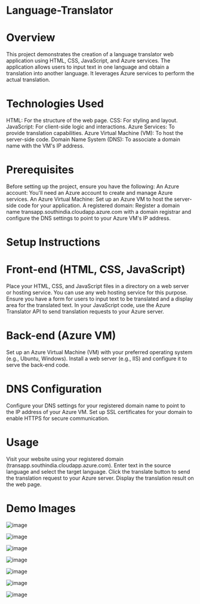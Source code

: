 # Language-Translator

# Overview

This project demonstrates the creation of a language translator web application using HTML, CSS, JavaScript, and Azure services.
The application allows users to input text in one language and obtain a translation into another language.
It leverages Azure services to perform the actual translation.

# Technologies Used

HTML: For the structure of the web page.
CSS: For styling and layout.
JavaScript: For client-side logic and interactions.
Azure Services: To provide translation capabilities.
Azure Virtual Machine (VM): To host the server-side code.
Domain Name System (DNS): To associate a domain name with the VM's IP address.

# Prerequisites

Before setting up the project, ensure you have the following:
An Azure account: You'll need an Azure account to create and manage Azure services.
An Azure Virtual Machine: Set up an Azure VM to host the server-side code for your application.
A registered domain: Register a domain name transapp.southindia.cloudapp.azure.com with a domain registrar and configure the DNS settings to point to your Azure VM's IP address.

# Setup Instructions

# Front-end (HTML, CSS, JavaScript)

Place your HTML, CSS, and JavaScript files in a directory on a web server or hosting service. You can use any web hosting service for this purpose.
Ensure you have a form for users to input text to be translated and a display area for the translated text.
In your JavaScript code, use the Azure Translator API to send translation requests to your Azure server.

# Back-end (Azure VM)

Set up an Azure Virtual Machine (VM) with your preferred operating system (e.g., Ubuntu, Windows).
Install a web server (e.g., IIS) and configure it to serve the back-end code.

# DNS Configuration

Configure your DNS settings for your registered domain name to point to the IP address of your Azure VM.
Set up SSL certificates for your domain to enable HTTPS for secure communication.

# Usage

Visit your website using your registered domain (transapp.southindia.cloudapp.azure.com).
Enter text in the source language and select the target language.
Click the translate button to send the translation request to your Azure server.
Display the translation result on the web page.


# Demo Images

![image](https://github.com/saravana-1042/Language-Translator/assets/145033609/bd6bf26b-430f-4497-a245-2654f63a0c85)

![image](https://github.com/saravana-1042/Language-Translator/assets/145033609/5144920c-880b-495c-9fda-5ff19b349e5a)

![image](https://github.com/saravana-1042/Language-Translator/assets/145033609/85bdd839-e94e-4ed0-b930-6caa9e56d8ec)

![image](https://github.com/saravana-1042/Language-Translator/assets/145033609/660df4fe-d858-48c9-9977-49af467afbd0)

![image](https://github.com/saravana-1042/Language-Translator/assets/145033609/149b2a94-ec12-467c-a7f7-6de68c2f7a34)

![image](https://github.com/saravana-1042/Language-Translator/assets/145033609/17be8eb8-d7be-420b-9861-bb9fe0225b00)

![image](https://github.com/saravana-1042/Language-Translator/assets/145033609/d93e380e-a8dd-49f6-a4c7-97e3e0628533)








